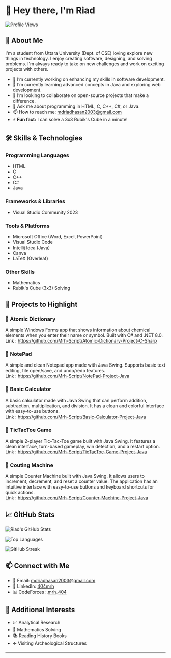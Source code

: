 # 👋 Hey there, I'm Riad

![Profile Views](https://komarev.com/ghpvc/?username=Mrh-Script&color=blue)

## 🚀 About Me

I'm a student from Uttara University (Dept. of CSE) loving explore new things in technology. I enjoy creating software, designing, and solving problems. I'm always ready to take on new challenges and work on exciting projects with others.

- 🔭 I’m currently working on enhancing my skills in software development.
- 🌱 I’m currently learning advanced concepts in Java and exploring web development.
- 👯 I’m looking to collaborate on open-source projects that make a difference.
- 💬 Ask me about programming in HTML, C, C++, C#, or Java.
- 📫 How to reach me: [mdriadhasan2003@gmail.com](mailto:mdriadhasan2003@gmail.com)
- ⚡ **Fun fact:** I can solve a 3x3 Rubik's Cube in a minute!

## 🛠️ Skills & Technologies

### Programming Languages
- HTML
- C
- C++
- C#
- Java

### Frameworks & Libraries
- Visual Studio Community 2023

### Tools & Platforms
- Microsoft Office (Word, Excel, PowerPoint)
- Visual Studio Code
- Intellij Idea (Java)
- Canva
- LaTeX (Overleaf)

### Other Skills
- Mathematics
- Rubik's Cube (3x3) Solving

## 📂 Projects to Highlight

### 🔹 Atomic Dictionary
A simple Windows Forms app that shows information about chemical elements when you enter their name or symbol. Built with C# and .NET 8.0.  
Link : https://github.com/Mrh-Script/Atomic-Dictionary-Project-C-Sharp

### 🔹 NotePad
A simple and clean Notepad app made with Java Swing. Supports basic text editing, file open/save, and undo/redo features.  
Link : https://github.com/Mrh-Script/NotePad-Project-Java

### 🔹 Basic Calculator
A basic calculator made with Java Swing that can perform addition, subtraction, multiplication, and division. It has a clean and colorful interface with easy-to-use buttons.  
Link : https://github.com/Mrh-Script/Basic-Calculator-Project-Java

### 🔹 TicTacToe Game
A simple 2-player Tic-Tac-Toe game built with Java Swing. It features a clean interface, turn-based gameplay, win detection, and a restart option.  
Link : https://github.com/Mrh-Script/TicTacToe-Game-Project-Java

### 🔹 Couting Machine
A simple Counter Machine built with Java Swing. It allows users to increment, decrement, and reset a counter value. The application has an intuitive interface with easy-to-use buttons and keyboard shortcuts for quick actions.  
Link : https://github.com/Mrh-Script/Counter-Machine-Project-Java
  
## 📈 GitHub Stats

![Riad's GitHub Stats](https://github-readme-stats.vercel.app/api?username=Mrh-Script&show_icons=true&theme=radical)

![Top Languages](https://github-readme-stats.vercel.app/api/top-langs/?username=Mrh-Script&layout=compact&theme=radical)

![GitHub Streak](https://github-readme-streak-stats.herokuapp.com/?user=Mrh-Script&theme=radical)

## 📫 Connect with Me

- 📧 Email: [mdriadhasan2003@gmail.com](mailto:mdriadhasan2003@gmail.com)
- 💼 LinkedIn: [404mrh](https://www.linkedin.com/in/404mrh/)
- 📊 CodeForces :.[mrh_404](https://www.codeforces.com/profile/mrh_404)
<!-- - 🌐 Personal Website: Coming Soon -->
<!-- - 🐦 Twitter: Coming Soon -->

## 🎯 Additional Interests

- 📈 Analytical Research 
- 🧩 Mathematics Solving
- 📚 Reading History Books
- ✈️ Visiting Archeological Structures 

---

